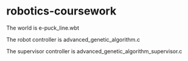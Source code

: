 robotics-coursework
===================

The world is e-puck_line.wbt

The robot controller is advanced_genetic_algorithm.c

The supervisor controller is advanced_genetic_algorithm_supervisor.c
